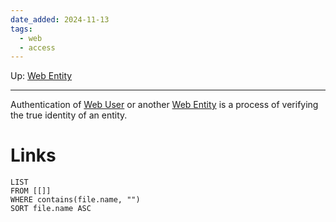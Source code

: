 ```yaml
---
date_added: 2024-11-13
tags:
  - web
  - access
---
```

Up: [Web Entity](Web%20Entity.md)
___
 Authentication of [Web User](Web%20User.md) or another [Web Entity](Web%20Entity.md) is a process of verifying the true identity of an entity.
# Links
```dataview
LIST
FROM [[]]
WHERE contains(file.name, "")
SORT file.name ASC
```
